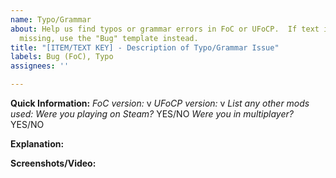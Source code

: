 ```yaml
---
name: Typo/Grammar
about: Help us find typos or grammar errors in FoC or UFoCP.  If text is outright
  missing, use the "Bug" template instead.
title: "[ITEM/TEXT KEY] - Description of Typo/Grammar Issue"
labels: Bug (FoC), Typo
assignees: ''

---
```


**Quick Information:**
_FoC version:_ v
_UFoCP version:_ v
_List any other mods used:_ 
_Were you playing on Steam?_ YES/NO
_Were you in multiplayer?_ YES/NO

**Explanation:**


**Screenshots/Video:**
